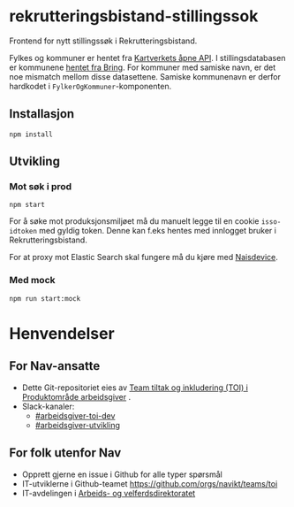 # rekrutteringsbistand-stillingssok

Frontend for nytt stillingssøk i Rekrutteringsbistand.

Fylkes og kommuner er hentet fra [Kartverkets åpne API](https://ws.geonorge.no/kommuneinfo/v1/). I stillingsdatabasen er kommunene [hentet fra Bring](https://github.com/navikt/pam-geography#norwegian-postal-codes-county--codes-cities). For kommuner med samiske navn, er det noe mismatch mellom disse datasettene. Samiske kommunenavn er derfor hardkodet i `FylkerOgKommuner`-komponenten.

## Installasjon

```
npm install
```

## Utvikling

### Mot søk i prod

```
npm start
```

For å søke mot produksjonsmiljøet må du manuelt legge til en cookie `isso-idtoken` med gyldig token. Denne kan f.eks hentes med innlogget bruker i Rekrutteringsbistand.

For at proxy mot Elastic Search skal fungere må du kjøre med [Naisdevice](https://github.com/nais/device).

### Med mock

```
npm run start:mock
```

# Henvendelser

## For Nav-ansatte

* Dette Git-repositoriet eies
  av [Team tiltak og inkludering (TOI) i Produktområde arbeidsgiver](https://teamkatalog.nais.adeo.no/team/0150fd7c-df30-43ee-944e-b152d74c64d6)
  .
* Slack-kanaler:
    * [#arbeidsgiver-toi-dev](https://nav-it.slack.com/archives/C02HTU8DBSR)
    * [#arbeidsgiver-utvikling](https://nav-it.slack.com/archives/CD4MES6BB)

## For folk utenfor Nav

* Opprett gjerne en issue i Github for alle typer spørsmål
* IT-utviklerne i Github-teamet https://github.com/orgs/navikt/teams/toi
* IT-avdelingen
  i [Arbeids- og velferdsdirektoratet](https://www.nav.no/no/NAV+og+samfunn/Kontakt+NAV/Relatert+informasjon/arbeids-og-velferdsdirektoratet-kontorinformasjon)
